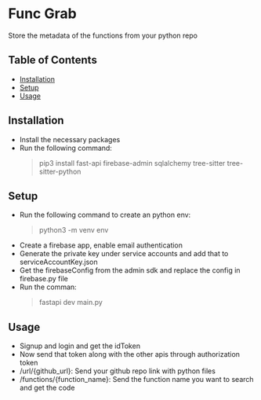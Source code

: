 # Func Grab

Store the metadata of the functions from your python repo

## Table of Contents

- [Installation](#installation)
- [Setup](#setup)
- [Usage](#usage)

## Installation

- Install the necessary packages
- Run the following command:
  > pip3 install fast-api firebase-admin sqlalchemy tree-sitter tree-sitter-python

## Setup

- Run the following command to create an python env:
  > python3 -m venv env
- Create a firebase app, enable email authentication
- Generate the private key under service accounts and add that to serviceAccountKey.json
- Get the firebaseConfig from the admin sdk and replace the config in firebase.py file
- Run the comman:
  > fastapi dev main.py

## Usage

- Signup and login and get the idToken
- Now send that token along with the other apis through authorization token
- /url/{github_url}: Send your github repo link with python files
- /functions/{function_name}: Send the function name you want to search and get the code
